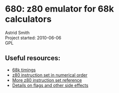680: z80 emulator for 68k calculators
=====================================

Astrid Smith  
Project started: 2010-06-06  
GPL


## Useful resources:


* [68k timings](http://www.ticalc.org/pub/text/68k/timing.txt)
* [z80 instruction set in numerical order](http://z80.info/z80oplist.txt)
* [More z80 instruction set reference](http://nemesis.lonestar.org/computers/tandy/software/apps/m4/qd/opcodes.html)
* [Details on flags and other side effects](http://www.gaby.de/z80/z80code.htm)

